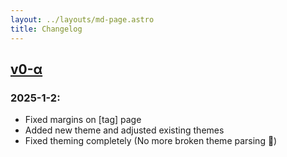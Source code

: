 ```yaml
---
layout: ../layouts/md-page.astro
title: Changelog
---
```


## [v0-α](/version)

### 2025-1-2:

- Fixed margins on [tag] page
- Added new theme and adjusted existing themes
- Fixed theming completely (No more broken theme parsing 🥳)
